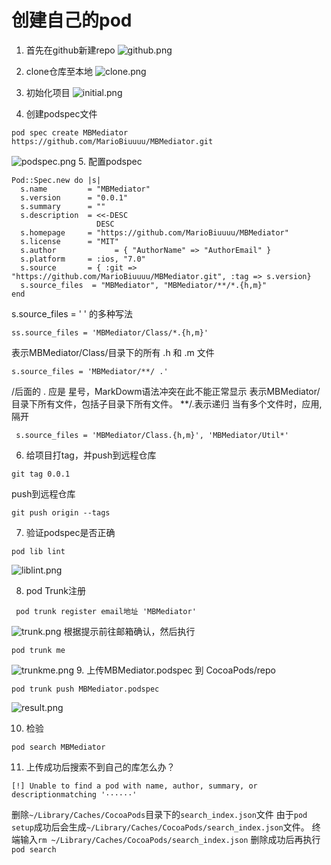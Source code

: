 # 创建自己的pod
1. 首先在github新建repo
![github.png](http://upload-images.jianshu.io/upload_images/619614-88e5eb205fc358a7.png?imageMogr2/auto-orient/strip%7CimageView2/2/w/1240)

2. clone仓库至本地
![clone.png](http://upload-images.jianshu.io/upload_images/619614-70e66e207c99f686.png?imageMogr2/auto-orient/strip%7CimageView2/2/w/1240)
3. 初始化项目
![initial.png](http://upload-images.jianshu.io/upload_images/619614-5513aa4b930aab35.png?imageMogr2/auto-orient/strip%7CimageView2/2/w/1240)

4. 创建podspec文件  
```
pod spec create MBMediator https://github.com/MarioBiuuuu/MBMediator.git
``` 
![podspec.png](http://upload-images.jianshu.io/upload_images/619614-3b7ea31e4afa23a6.png?imageMogr2/auto-orient/strip%7CimageView2/2/w/1240)
5. 配置podspec 
```
Pod::Spec.new do |s|
  s.name         = "MBMediator"
  s.version      = "0.0.1"
  s.summary      = ""
  s.description  = <<-DESC
                   DESC
  s.homepage     = "https://github.com/MarioBiuuuu/MBMediator"
  s.license      = "MIT"
  s.author             = { "AuthorName" => "AuthorEmail" }
  s.platform     = :ios, "7.0"
  s.source       = { :git => "https://github.com/MarioBiuuuu/MBMediator.git", :tag => s.version}
  s.source_files  = "MBMediator", "MBMediator/**/*.{h,m}"
end
```
s.source_files = ' ' 的多种写法
```
ss.source_files = 'MBMediator/Class/*.{h,m}'
```
表示MBMediator/Class/目录下的所有 .h 和 .m 文件
```
s.source_files = 'MBMediator/**/ .'
```
/后面的 . 应是 星号，MarkDowm语法冲突在此不能正常显示
表示MBMediator/ 目录下所有文件，包括子目录下所有文件。 **/.表示递归
当有多个文件时，应用,隔开
```
 s.source_files = 'MBMediator/Class.{h,m}', 'MBMediator/Util*'
```
6. 给项目打tag，并push到远程仓库
```
git tag 0.0.1
```
push到远程仓库
```
git push origin --tags
```
7. 验证podspec是否正确
```
pod lib lint
``` 
![liblint.png](http://upload-images.jianshu.io/upload_images/619614-1e465e879397bbde.png?imageMogr2/auto-orient/strip%7CimageView2/2/w/1240)

8. pod Trunk注册
```
 pod trunk register email地址 'MBMediator'
```
![trunk.png](http://upload-images.jianshu.io/upload_images/619614-00e15db242b858b6.png?imageMogr2/auto-orient/strip%7CimageView2/2/w/1240)
根据提示前往邮箱确认，然后执行
```
pod trunk me
```
![trunkme.png](http://upload-images.jianshu.io/upload_images/619614-490266cef2ef11e4.png?imageMogr2/auto-orient/strip%7CimageView2/2/w/1240)
9. 上传MBMediator.podspec 到 CocoaPods/repo
```
pod trunk push MBMediator.podspec
```
![result.png](http://upload-images.jianshu.io/upload_images/619614-0d319bb830952f39.png?imageMogr2/auto-orient/strip%7CimageView2/2/w/1240)

10. 检验
```
pod search MBMediator
```

11. 上传成功后搜索不到自己的库怎么办？
```
[!] Unable to find a pod with name, author, summary, or descriptionmatching '······'
```
删除`~/Library/Caches/CocoaPods`目录下的`search_index.json`文件
由于`pod setup`成功后会生成`~/Library/Caches/CocoaPods/search_index.json`文件。
终端输入`rm ~/Library/Caches/CocoaPods/search_index.json`
删除成功后再执行`pod search`

